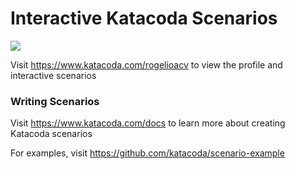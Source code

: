 # Interactive Katacoda Scenarios

[![](http://shields.katacoda.com/katacoda/rogelioacv/count.svg)](https://www.katacoda.com/rogelioacv "Get your profile on Katacoda.com")

Visit https://www.katacoda.com/rogelioacv to view the profile and interactive scenarios

### Writing Scenarios
Visit https://www.katacoda.com/docs to learn more about creating Katacoda scenarios

For examples, visit https://github.com/katacoda/scenario-example
